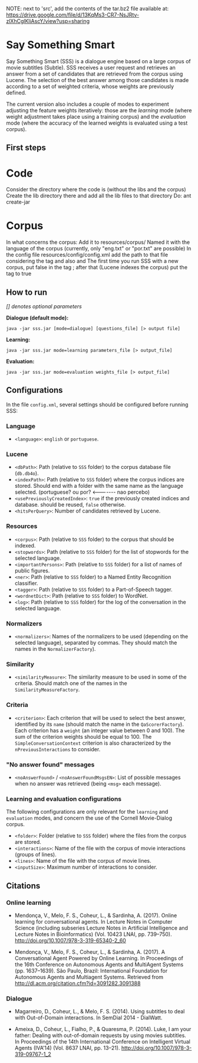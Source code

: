 NOTE: next to 'src', add the contents of the tar.bz2 file available at:
https://drive.google.com/file/d/13KqMs3-CR7-NsJRtv-zlXhCglKliAscY/view?usp=sharing



# Say Something Smart

Say Something Smart (SSS) is a dialogue engine based on a large corpus of movie subtitles (Subtle). SSS receives a user request and retrieves an answer from a set of candidates that are retrieved from the corpus using Lucene. The selection of the best answer among those candidates is made according to a set of weighted criteria, whose weights are previously defined.

The current version also includes a couple of modes to experiment adjusting the feature weights iteratively: those are the _learning_ mode (where weight adjustment takes place using a training corpus) and the _evaluation_ mode (where the accuracy of the learned weights is evaluated using a test corpus).

## First steps

# Code
Consider the directory where the code is (without the libs and the corpus)
Create the lib directory there and add all the lib files to that directory
Do:
ant create-jar

# Corpus
In what concerns the corpus:
Add it to resources/corpus/<YOURDIR>
Named it with the language of the corpus (currently, only "eng.txt" or "por.txt" are possible)
In the config file resources/config/config.xml add the path to that file considering the tag <corpus> and also <dbPath> and <indexPath>
The first time you run SSS with a new corpus, put false in the tag <usePreviouslyCreatedIndex>; after that (Lucene indexes the corpus) put the tag to true

## How to run

_[] denotes optional parameters_

**Dialogue (default mode):**

`java -jar sss.jar [mode=dialogue] [questions_file] [> output file]`

**Learning:**

`java -jar sss.jar mode=learning parameters_file [> output_file]`

**Evaluation:**

`java -jar sss.jar mode=evaluation weights_file [> output_file]`


## Configurations

In the file `config.xml`, several settings should be configured before running SSS:

### Language

- `<language>`: `english` or `portuguese`.

### Lucene

- `<dbPath>`: Path (relative to `SSS` folder) to the corpus database file (`db.db4o`).
- `<indexPath>`: Path (relative to `SSS` folder) where the corpus indices are stored. Should end with a folder with the same name as the language selected. (portuguese? ou por? <------- nao percebo)
- `<usePreviouslyCreatedIndex>`: `true` if the previously created indices and database. should be reused, `false` otherwise.
- `<hitsPerQuery>`: Number of candidates retrieved by Lucene.

### Resources
- `<corpus>`: Path (relative to `SSS` folder) to the corpus that should be indexed.
- `<stopwords>`: Path (relative to `SSS` folder) for the list of stopwords for the selected language.
- `<importantPersons>`: Path (relative to `SSS` folder) for a list of names of public figures.
- `<ner>`:  Path (relative to `SSS` folder) to a Named Entity Recognition classifier.
- `<tagger>`: Path (relative to `SSS` folder) to a Part-of-Speech tagger.
- `<wordnetDict>`: Path (relative to `SSS` folder) to WordNet.
- `<log>`: Path (relative to `SSS` folder) for the log of the conversation in the selected language.

### Normalizers

 - `<normalizers>`: Names of the normalizers to be used (depending on the selected language), separated by commas. They should match the names in the `NormalizerFactory`).

### Similarity

- `<similarityMeasure>`: The similarity measure to be used in some of the criteria. Should match one of the names in the `SimilarityMeasureFactory`.

### Criteria

- `<criterion>`: Each criterion that will be used to select the best answer, identified by its `name` (should match the name in the `QaScorerFactory`). Each criterion has a `weight` (an integer value between 0 and 100). The sum of the criterion weights should be equal to 100. The `SimpleConversationContext` criterion is also characterized by the `nPreviousInteractions` to consider.

### "No answer found" messages

- `<noAnswerFound>` / `<noAnswerFoundMsgsEN>`: List of possible messages when no answer was retrieved (being `<msg>` each message).


### Learning and evaluation configurations

The following configurations are only relevant for the `learning` and `evaluation` modes, and concern the use of the Cornell Movie-Dialog corpus.

- `<folder>`: Folder (relative to `SSS` folder) where the files from the corpus are stored.
- `<interactions>`: Name of the file with the corpus of movie interactions (groups of lines).
- `<lines>`: Name of the file with the corpus of movie lines.
- `<inputSize>`: Maximum number of interactions to consider.


## Citations

### Online learning

- Mendonça, V., Melo, F. S., Coheur, L., & Sardinha, A. (2017). Online learning for conversational agents. In Lecture Notes in Computer Science (including subseries Lecture Notes in Artificial Intelligence and Lecture Notes in Bioinformatics) (Vol. 10423 LNAI, pp. 739–750). http://doi.org/10.1007/978-3-319-65340-2_60

- Mendonça, V., Melo, F. S., Coheur, L., & Sardinha, A. (2017). A Conversational Agent Powered by Online Learning. In Proceedings of the 16th Conference on Autonomous Agents and MultiAgent Systems (pp. 1637–1639). São Paulo, Brazil: International Foundation for Autonomous Agents and Multiagent Systems. Retrieved from http://dl.acm.org/citation.cfm?id=3091282.3091388


### Dialogue

- Magarreiro, D., Coheur, L., & Melo, F. S. (2014). Using subtitles to deal with Out-of-Domain interactions. In SemDial 2014 - DialWatt.

- Ameixa, D., Coheur, L., Fialho, P., & Quaresma, P. (2014). Luke, I am your father: Dealing with out-of-domain requests by using movies subtitles. In Proceedings of the 14th International Conference on Intelligent Virtual Agents (IVA’14) (Vol. 8637 LNAI, pp. 13–21). http://doi.org/10.1007/978-3-319-09767-1_2

